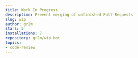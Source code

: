 ```yaml
---
title: Work In Progress
description: Prevent merging of unfinished Pull Requests
slug: wip
author: gr2m
stars: 5
installations: 7
repository: gr2m/wip-bot
topics:
- code-review
---
```

